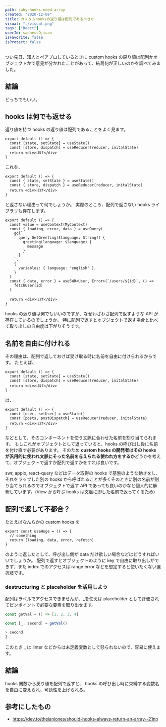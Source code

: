 ```yaml
---
path: /why-hooks-need-array
created: "2020-12-09"
title: カスタムhooksの返り値は配列であるべきか
visual: "./visual.png"
tags: ["React"]
userId: sadnessOjisan
isFavorite: false
isProtect: false
---
```


つい先日、知人とペアプロしているときに custom hooks の戻り値は配列かオブジェクトかで意見が分かれたことがあって、結局何が正しいのかを調べてみました。

## 結論

どっちでもいい。

## hooks は何でも返せる

返り値を持つ hooks の返り値は配列であることをよく見ます。

```tsx
export default () => {
  const [state, setState] = useState()
  const [store, dispatch] = useReducer(reducer, initalState)
  return <div>ほげ</div>
}
```

これを、

```tsx
export default () => {
  const { state, setState } = useState()
  const { store, dispatch } = useReducer(reducer, initalState)
  return <div>ほげ</div>
}
```

と返さない理由って何でしょうか。
実際のところ、配列で返さない hooks ライブラリも存在します。

```tsx
export default () => {
  const value = useContext(MyContext)
  const { loading, error, data } = useQuery(
    gql`
      query GetGreeting($language: String!) {
        greeting(language: $language) {
          message
        }
      }
    `,
    {
      variables: { language: "english" },
    }
  )
  const { data, error } = useSWR<User, Error>(`/users/${id}`, () =>
    fetchUser(id)
  )

  return <div>ほげ</div>
}
```

hooks の返り値は何でもいいのですが、なぜわざわざ配列で返すような API が存在しているのでしょうか。
特に配列で返すとオブジェクトで返す場合と比べて取り出しの自由度は下がりそうです。

## 名前を自由に付けれる

その理由は、配列で返しておけば受け取る時に名前を自由に付けられるからです。
たとえば、

```tsx
export default () => {
  const [state, setState] = useState()
  const [store, dispatch] = useReducer(reducer, initalState)
  return <div>ほげ</div>
}
```

は、

```tsx
export default () => {
  const [user, setUser] = useState()
  const [posts, postDispatch] = useReducer(reducer, initalState)
  return <div>ほげ</div>
}
```

などとして、そのコンポーネントを使う文脈に合わせた名前を割り当てられます。
もしこれがオブジェクトとして返っていると、hooks の呼び出し後に名前を付け直す必要があります。
そのため **custom hooks の開発者はその hooks が汎用的に使われ文脈にそった名前を与えられる使われ方をするか**どうかを考えて、オブジェクトで返すか配列で返すかをすれば良いです。

swr, applo, react-query などはデータ取得の hooks で基盤のような動きをし、それをラップした別の hooks から呼ばれることが多くそのときに別の名前が割り当てられるのでオブジェクトで返す API であっても良いのかなと個人的に解釈しています。(View から呼ぶ hooks は文脈に即した名前で返ってくるため)

## 配列で返して不都合？

たとえばなんらかの custom hooks を

```tsx
export const useHoge = () => {
  // something
  return [loading, data, error, refetch]
}
```

のように返したとして、呼び出し側が data だけ欲しい場合などはどうすればいいでしょうか。
配列で返すとオブジェクトのように key で自由に取り出しができず、また index でのアクセスは range error などを想定すると使いたくない選択肢です。

### destructuring と placeholder を活用しよう

配列はラベルでアクセスできませんが、\_を使えば placeholder として評価されてピンポイントで必要な要素を取り出せます。

```ts
const getVal = () => [1, 2, 3, 4]

const [_, second] = getVal()
```

```sh
> second
2
```

このとき \_ は linter などからは未定義変数として怒られないので、容易に使えます。

## 結論

hooks 関数から戻り値を配列で返すと、 hooks の呼び出し時に束縛する変数名を自由に変えられ、可読性を上げられる。

## 参考にしたもの

- https://dev.to/theianjones/should-hooks-always-return-an-array--21np

